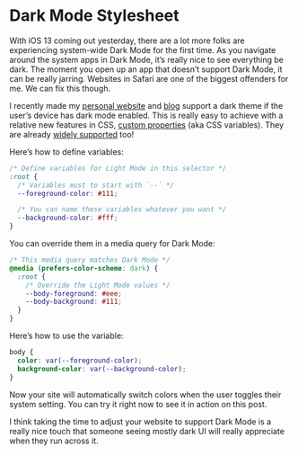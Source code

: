 # Dark Mode Stylesheet

With iOS 13 coming out yesterday, there are a lot more folks are experiencing system-wide Dark Mode for the first time. As you navigate around the system apps in Dark Mode, it’s really nice to see everything be dark. The moment you open up an app that doesn’t support Dark Mode, it can be really jarring. Websites in Safari are one of the biggest offenders for me. We can fix this though.

I recently made my [personal website](https://soff.es) and [blog](https://soffes.blog) support a dark theme if the user’s device has dark mode enabled. This is really easy to achieve with a relative new features in CSS, [custom properties](https://developer.mozilla.org/en-US/docs/Web/CSS/Using_CSS_custom_properties) (aka CSS variables). They are already [widely supported](https://caniuse.com/#feat=css-variables) too!

Here’s how to define variables:

```css
/* Define variables for Light Mode in this selector */
:root {
  /* Variables must to start with `--` */
  --foreground-color: #111;

  /* You can name these variables whatever you want */
  --background-color: #fff;
}
```

You can override them in a media query for Dark Mode:

```css
/* This media query matches Dark Mode */
@media (prefers-color-scheme: dark) {
  :root {
    /* Override the Light Mode values */
    --body-foreground: #eee;
    --body-background: #111;
  }
}
```

Here’s how to use the variable:

```css
body {
  color: var(--foreground-color);
  background-color: var(--background-color);
}
```

Now your site will automatically switch colors when the user toggles their system setting. You can try it right now to see it in action on this post.

I think taking the time to adjust your website to support Dark Mode is a really nice touch that someone seeing mostly dark UI will really appreciate when they run across it.
